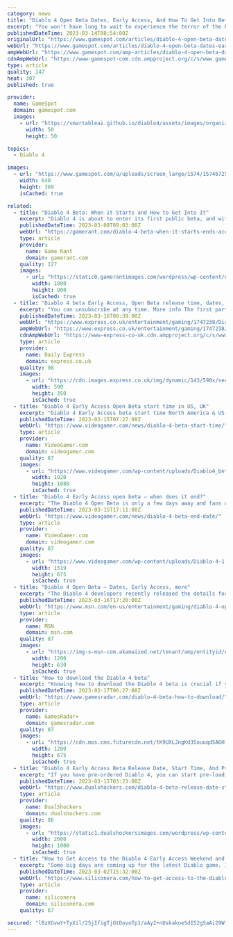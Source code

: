 ```yaml
---
category: news
title: "Diablo 4 Open Beta Dates, Early Access, And How To Get Into Beta"
excerpt: "You won't have long to wait to experience the terror of the Burning Hells in Diablo IV before the game officially launches in June."
publishedDateTime: 2023-03-14T08:54:00Z
originalUrl: "https://www.gamespot.com/articles/diablo-4-open-beta-dates-early-access-and-how-to-get-into-beta/1100-6511672/"
webUrl: "https://www.gamespot.com/articles/diablo-4-open-beta-dates-early-access-and-how-to-get-into-beta/1100-6511672/"
ampWebUrl: "https://www.gamespot.com/amp-articles/diablo-4-open-beta-dates-early-access-and-how-to-get-into-beta/1100-6511672/"
cdnAmpWebUrl: "https://www-gamespot-com.cdn.ampproject.org/c/s/www.gamespot.com/amp-articles/diablo-4-open-beta-dates-early-access-and-how-to-get-into-beta/1100-6511672/"
type: article
quality: 147
heat: 307
published: true

provider:
  name: GameSpot
  domain: gamespot.com
  images:
    - url: "https://smartableai.github.io/diablo4/assets/images/organizations/gamespot.com-50x50.jpg"
      width: 50
      height: 50

topics:
  - Diablo 4

images:
  - url: "https://www.gamespot.com/a/uploads/screen_large/1574/15746725/4072834-preview_diablo4_v2_site.jpg"
    width: 640
    height: 360
    isCached: true

related:
  - title: "Diablo 4 Beta: When it Starts and How to Get Into It"
    excerpt: "Diablo 4 is about to enter its first public beta, and with the excitement comes some uncertainty about the best way to access it. Who can play the beta, how to enroll in it, and w"
    publishedDateTime: 2023-03-09T09:03:00Z
    webUrl: "https://gamerant.com/diablo-4-beta-when-it-starts-ends-access/"
    type: article
    provider:
      name: Game Rant
      domain: gamerant.com
    quality: 127
    images:
      - url: "https://static0.gamerantimages.com/wordpress/wp-content/uploads/2023/03/diablo-iv-beta-early-access.jpg"
        width: 1800
        height: 900
        isCached: true
  - title: "Diablo 4 beta Early Access, Open Beta release time, dates, pre-load and campaign content"
    excerpt: "You can unsubscribe at any time. More info The first part of Diablo 4's pre-release beta is about to get started. First up is the Diablo 4 Early Access beta, which is available on PlayStation 5 and ..."
    publishedDateTime: 2023-03-16T08:39:00Z
    webUrl: "https://www.express.co.uk/entertainment/gaming/1747238/Diablo-4-beta-Early-Access-Open-Beta-release-time-dates-pre-load-campaign-content"
    ampWebUrl: "https://www.express.co.uk/entertainment/gaming/1747238/Diablo-4-beta-Early-Access-Open-Beta-release-time-dates-pre-load-campaign-content/amp"
    cdnAmpWebUrl: "https://www-express-co-uk.cdn.ampproject.org/c/s/www.express.co.uk/entertainment/gaming/1747238/Diablo-4-beta-Early-Access-Open-Beta-release-time-dates-pre-load-campaign-content/amp"
    type: article
    provider:
      name: Daily Express
      domain: express.co.uk
    quality: 98
    images:
      - url: "https://cdn.images.express.co.uk/img/dynamic/143/590x/secondary/Diablo-4-Early-Access-and-Open-beta-4630485.jpg?r=1678981168977"
        width: 590
        height: 350
        isCached: true
  - title: "Diablo 4 Early Access Open Beta start time in US, UK"
    excerpt: "Diablo 4 Early Access beta start time North America & US Diablo 4 Early Access beta start time South America Diablo 4 Early Access beta start time UK Diablo 4 Early Access beta start time Europe ..."
    publishedDateTime: 2023-03-15T07:27:00Z
    webUrl: "https://www.videogamer.com/news/diablo-4-beta-start-time/"
    type: article
    provider:
      name: VideoGamer.com
      domain: videogamer.com
    quality: 87
    images:
      - url: "https://www.videogamer.com/wp-content/uploads/Diablo4_betastarttime.jpg"
        width: 1920
        height: 1080
        isCached: true
  - title: "Diablo 4 Early Access open beta – when does it end?"
    excerpt: "The Diablo 4 Open Beta is only a few days away and fans of the Blizzard franchise are gearing up to take on dangerous dungeons and demonic creatures once it drops. NOW READ: Diablo 4 Early Access Open Beta start time in US, UK Much like any other early .."
    publishedDateTime: 2023-03-15T17:11:00Z
    webUrl: "https://www.videogamer.com/news/diablo-4-beta-end-date/"
    type: article
    provider:
      name: VideoGamer.com
      domain: videogamer.com
    quality: 87
    images:
      - url: "https://www.videogamer.com/wp-content/uploads/Diablo-4-1.jpg"
        width: 1519
        height: 675
        isCached: true
  - title: "Diablo 4 Open Beta – Dates, Early Access, more"
    excerpt: "The Diablo 4 developers recently released the details for the game’s open beta, including its dates, early access, and more. This announcement came via a post on their official site, as well as on a ..."
    publishedDateTime: 2023-03-16T17:20:00Z
    webUrl: "https://www.msn.com/en-us/entertainment/gaming/diablo-4-open-beta-dates-early-access-more/ar-AA17GXjT"
    type: article
    provider:
      name: MSN
      domain: msn.com
    quality: 87
    images:
      - url: "https://img-s-msn-com.akamaized.net/tenant/amp/entityid/AA17H27H.img?h=630&w=1200&m=6&q=60&o=t&l=f&f=jpg&x=579&y=201"
        width: 1200
        height: 630
        isCached: true
  - title: "How to download the Diablo 4 beta"
    excerpt: "Knowing how to download the Diablo 4 beta is crucial if you want to get an early taste of this upcoming hack and slasher, before it officially launches this June. If you're worried about how to access ..."
    publishedDateTime: 2023-03-17T06:27:00Z
    webUrl: "https://www.gamesradar.com/diablo-4-beta-how-to-download/"
    type: article
    provider:
      name: GamesRadar+
      domain: gamesradar.com
    quality: 87
    images:
      - url: "https://cdn.mos.cms.futurecdn.net/tK9UXLJngKd3Souuqd5A6H-1200-80.jpg"
        width: 1200
        height: 675
        isCached: true
  - title: "Diablo 4 Early Access Beta Release Date, Start Time, And Pre-Load Details"
    excerpt: "If you have pre-ordered Diablo 4, you can start pre-loading today! As for the start time for the Diablo 4 beta, players will be able to jump in at 9AM PT / 12PM ET / 5PM UTC on March 17th. Pre-loading ..."
    publishedDateTime: 2023-03-15T03:23:00Z
    webUrl: "https://www.dualshockers.com/diablo-4-beta-release-date-start-time/"
    type: article
    provider:
      name: DualShockers
      domain: dualshockers.com
    quality: 86
    images:
      - url: "https://static1.dualshockersimages.com/wordpress/wp-content/uploads/2023/03/diablo-4.jpg"
        width: 2000
        height: 1000
        isCached: true
  - title: "How to Get Access to the Diablo 4 Early Access Weekend and Open Beta"
    excerpt: "Some big days are coming up for the latest Diablo game. In March 2023, both the Diablo 4 Early Access weekend and Open Beta weekend will appear. Early access will happen first, of course, with the ..."
    publishedDateTime: 2023-03-02T15:32:00Z
    webUrl: "https://www.siliconera.com/how-to-get-access-to-the-diablo-4-early-access-weekend-and-open-beta/"
    type: article
    provider:
      name: siliconera
      domain: siliconera.com
    quality: 67

secured: "lBzXGvwY+TyXil/25jIfigTjGtDovoTp1/aAy2+nUskakoeSdI52gSaAi29W1fKVGfZ2acDCbn2OI1vct5nq6ZGma04Sno8/lsD5RO1MHW7JpHpBunCpFdxf6r+ELKpDtcHLF03o1jY02QrXufkNqtk6WdaYzNfpjQxUhOoGeGTL/mwWQPslaZSvb6yu3ICMO/p9O/d75CJ9DrpoHDWs7X4gX9WqR6uYXh3ZtENMxO6t3fpo4hakksrlDRDZBwuEt3QGncDkC+UwrG98CZfV0gVIBFbMSUUOMIDOgDQfrXVqFv+zVuOWw7QP6iU6envIGIOZp1hQrxjP73fYdVugopTCw2MrjOzUj1gHqGB7u+Q=;gKd2bZBEyCRyMbjzv/hd4A=="
---
```


